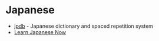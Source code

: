 # Japanese

* [jpdb](https://jpdb.io/) - Japanese dictionary and spaced repetition system
* [Learn Japanese Now](https://marshallyin.com/)
